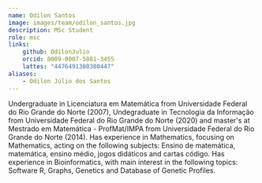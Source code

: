 ```yaml
---
name: Odilon Santos
image: images/team/odilon_santos.jpg
description: MSc Student
role: msc
links:
    github: OdilonJulio
    orcid: 0009-0007-5081-3455
    lattes: "4476491300380447"
aliases:
    - Odilon Júlio dos Santos
---
```


Undergraduate in Licenciatura em Matemática from Universidade Federal do Rio Grande do Norte (2007), Undegraduate in Tecnologia da Informação from Universidade Federal do Rio Grande do Norte (2020) and master's at Mestrado em Matemática - ProfMat/IMPA from Universidade Federal do Rio Grande do Norte (2014). Has experience in Mathematics, focusing on Mathematics, acting on the following subjects: Ensino de matemática, matemática, ensino médio, jogos didáticos and cartas código. Has experience in Bioinformatics, with main interest in the following topics: Software R, Graphs, Genetics and Database of Genetic Profiles.
